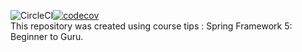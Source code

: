 <img src="https://circleci.com/gh/MichalCzyzewski/recipe-app/tree/master.svg?style=svg" alt="CircleCI" />[![codecov](https://codecov.io/gh/MichalCzyzewski/recipe-app/branch/master/graph/badge.svg)](https://codecov.io/gh/MichalCzyzewski/recipe-app)
<br>
This repository was created using course tips : Spring Framework 5: Beginner to Guru.
